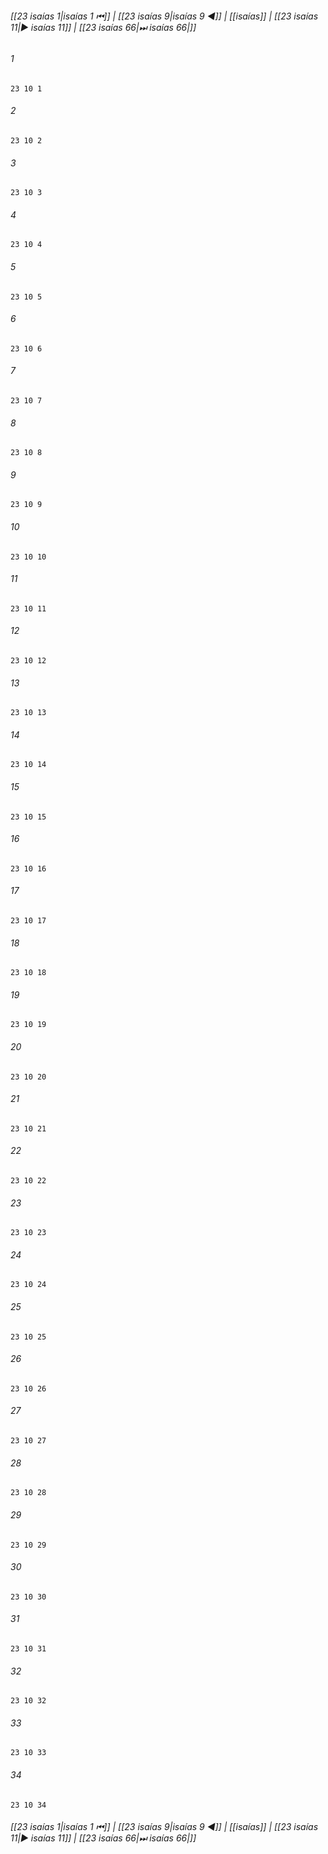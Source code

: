 
###### [[23 isaías 1|isaías 1 ⏮]] | [[23 isaías 9|isaías 9 ◀]] | [[isaías]] | [[23 isaías 11|▶ isaías 11]] | [[23 isaías 66|⏭ isaías 66|]]

###### 1
``` verse
23 10 1 
```
###### 2
``` verse
23 10 2 
```
###### 3
``` verse
23 10 3 
```
###### 4
``` verse
23 10 4 
```
###### 5
``` verse
23 10 5 
```
###### 6
``` verse
23 10 6 
```
###### 7
``` verse
23 10 7 
```
###### 8
``` verse
23 10 8 
```
###### 9
``` verse
23 10 9 
```
###### 10
``` verse
23 10 10 
```
###### 11
``` verse
23 10 11 
```
###### 12
``` verse
23 10 12 
```
###### 13
``` verse
23 10 13 
```
###### 14
``` verse
23 10 14 
```
###### 15
``` verse
23 10 15 
```
###### 16
``` verse
23 10 16 
```
###### 17
``` verse
23 10 17 
```
###### 18
``` verse
23 10 18 
```
###### 19
``` verse
23 10 19 
```
###### 20
``` verse
23 10 20 
```
###### 21
``` verse
23 10 21 
```
###### 22
``` verse
23 10 22 
```
###### 23
``` verse
23 10 23 
```
###### 24
``` verse
23 10 24 
```
###### 25
``` verse
23 10 25 
```
###### 26
``` verse
23 10 26 
```
###### 27
``` verse
23 10 27 
```
###### 28
``` verse
23 10 28 
```
###### 29
``` verse
23 10 29 
```
###### 30
``` verse
23 10 30 
```
###### 31
``` verse
23 10 31 
```
###### 32
``` verse
23 10 32 
```
###### 33
``` verse
23 10 33 
```
###### 34
``` verse
23 10 34 
```

###### [[23 isaías 1|isaías 1 ⏮]] | [[23 isaías 9|isaías 9 ◀]] | [[isaías]] | [[23 isaías 11|▶ isaías 11]] | [[23 isaías 66|⏭ isaías 66|]]

